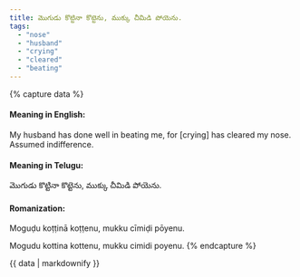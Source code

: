 ```yaml
---
title: మొగుడు కొట్టినా కొట్టెను, ముక్కు చీమిడి పోయెను.
tags:
  - "nose"
  - "husband"
  - "crying"
  - "cleared"
  - "beating"
---
```


{% capture data %}
#### Meaning in English:
My husband has done well in beating me, for [crying] has cleared my nose.
Assumed indifference.

#### Meaning in Telugu:
మొగుడు కొట్టినా కొట్టెను, ముక్కు చీమిడి పోయెను.

#### Romanization:
Moguḍu koṭṭinā koṭṭenu, mukku cīmiḍi pōyenu.

Mogudu kottina kottenu, mukku cimidi poyenu.
{% endcapture %}

{{ data | markdownify }}

